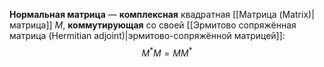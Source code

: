 **Нормальная матрица** — **комплексная** квадратная [[Матрица (Matrix)|матрица]] $M$, **коммутирующая** со своей [[Эрмитово сопряжённая матрица (Hermitian adjoint)|эрмитово-сопряжённой матрицей]]:$$M^*M=MM^*$$